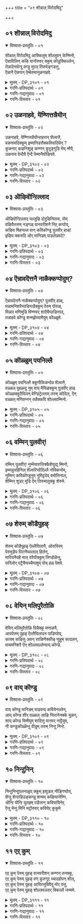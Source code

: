 +++
title = "०९ शॊन्नाल् विरोदमिदु"

+++


## ०१ शॊन्नाल् विरोदमिदु

<details open><summary>विश्वास-प्रस्तुतिः - ०१</summary>

शॊन्नाल् विरोदमिदु आक्किलुम् शॊल्लुवन् केण्मिनो,  
ऎन्नाविलिन् कऴि यानॊरुवर् क्कुम् कॊडुक्किल्लेन्,  
तॆन्नादॆनावॆन्ऱु वण्डु मुरल् तिरुवेङ्गडत्तु,   
ऎन्नानै ऎन्नप्पन् ऎम्बॆरुमानुळनाहवे.
</details>

<details><summary>मूलम् - DP_३१०१ - ०१</summary>

शॊन्नाल् विरोदमिदु आक्किलुम् शॊल्लुवन् केण्मिनो,  
ऎन्नाविलिन् कऴि यानॊरुवर् क्कुम् कॊडुक्किल्लेन्,  
तॆन्नादॆनावॆन्ऱु वण्डु मुरल् तिरुवेङ्गडत्तु,   
ऎन्नानै ऎन्नप्पन् ऎम्बॆरुमानुळनाहवे.
</details>

<details><summary>गरणि-प्रतिपदार्थः - ०१</summary>

शॊन्नाल् = हेळुवुदरिन्द, विरोदम् = \(निम्म\) मनस्सिगॆ इष्टविल्लद्दु, इदु = ई नन्न मातुगळु, आहिलुम् = आगुवुदादरू, शॊल्लुवन् = हेळुत्तेनॆ, केण्मिनो = केळिरो, ऎन् नाविल् = नन्न नालगॆयल्लि, इन् = इनिदाद, कवि= कवितॆयन्नु, यान् = नानु, ऒरुवर् क्कूम् = बेरॆयारिगू, कॊडुक्किल्लेन् = कॊडुवुदिल्ल, तॆन्ना तॆना = तॆन्ना, तॆना, ऎन्ऱु = ऎन्दु, वण्डु = दुम्बिगळु, मुरल् = झेङ्करिसुव, तिरुवेङ्गडत्तु = तिरुवॆङ्कटगिरियल्लि, ऎन् आनै \+ ऎम्बॆरुमान् = सर्वेश्वरनु, उळन् आहवे = इद्दानॆम्ब कारणदिन्दले. 
</details>

<details><summary>गरणि-गद्यानुवादः - ०१</summary>

हेळुवुदरिन्द ई नन्न मातुगळु निमगॆ इष्टविल्लद्दादरू हेळुत्तेनॆ केळिरि. नन्न नालगॆयिन्द इनिदाद कवितॆयन्नु नानु बेरॆ यारॊब्बरिगू रचिसुवुदिल्ल. तॆन्ना तॆना ऎन्दु झेङ्करिसुव दुम्बिगळिरुव तिरुवॆङ्कटगिरियल्लि नन्न पतिये आद, नन्न स्वामियाद, सर्वेश्वरनु इद्दानॆम्ब कारणदिन्द. 
</details>

<details><summary>गरणि-विस्तारः - ०१</summary>

इल्लि, आळ्वाररु हुट्टिदागिनिन्दलू नडॆसुत्ता बन्द तम्म जीवनद रीतियन्नू अदर ध्येयवन्नू यथावत्तागि ऎल्लरिगू हेळुत्तिद्दारॆ. हुट्टिदागिनिन्दलू प्रपञ्चवन्नु नोडदन्तॆ मुच्चिदकण्णु मुच्चिदहागॆये भगवन्नामस्मरणॆ, भजनॆ, कीर्तनॆगळल्ले कालकळॆयुत्ता बॆळॆयुत्ता बन्दवरु अवरु. तिरुक्कूरुहूरिन देवालयद बळिय हुणसेमरद पॊट्टरॆयल्लिद्दु बॆळॆदु बन्दवरु. ई हिन्नलॆ ई पाशुरदल्लि प्रतिबिम्बितवागुत्तदॆ ऎन्नबहुदु. 

“शॊन्नाल् विरोदम्” – बहुमन्दिगॆ कॆलवु किविमातुगळु हिडिसुवुदिल्ल. आ मातुगळे अवरिगॆ बेडद्दु. भगवद्विषयवन्नु कुरितु हेळुवुदू केळुवुदू अन्थ ऒन्दु विषय. प्रापञ्चिक विषयगळल्लि मुळुगितेलुववरिगॆ भगवद्विषय ऎन्दिगू अप्रियवाद विषयवे. 

“आहिलुम् शॊल्लुवन् केण्मिन्” – जनसामान्यरे, निमगॆ नानु हेळुव ई विषय अहितवादद्दे आदरू, निम्म मुन्दिन हितवन्नु योचिसुत्ता अदन्नु निमगॆ हेळिबिडुत्तेनॆ केळिरि. नानु हेळुवुदन्नु केळबेकॆन्दु मनस्सु माडि. नीवु ऒन्दु वेळॆ बेडबेडवॆन्दरू नानु बिडदॆ नन्न कर्तव्यवन्नु माडिये माडुत्तेनॆ. 

“ऎन्नाविलिन् कवियारॊरुवर् क्कुम् कॊडुहिल्लेन्” – कविगॆ विषय, वस्तु बेकु. यारन्नादरू, याव वस्तुवन्नादरू विषयवन्नागि माडिकॊण्डुअदन्नु \(अवरन्नु\) कुरितु अदक्कॆ तक्कन्तॆ रचिसि हेळुवुदु अवर कवितॆ. लोकवन्नु मॆच्चिसुवुदक्कॆयादरू अवरु तम्मकवितॆयन्नु मीसलु माडि आनन्दिसुत्तारॆ. आदरॆ, भगवन्तनन्नु हॊरतु बेरॆ यारन्ने आगलि, याव प्रापञ्चिक विषयवन्ने आगलि, कॆलवरु कवित्ववागि बरॆयुवुदिल्ल. अवरे भगवन्तन दृढभक्तरु. 

“तॆन्नादॆन्नावॆन्ऱु मुरल् तिरुवेङ्गडत्तु....................ऎम्बॆरुमानुळनाहवे” – आगले हेळिदन्तॆ आळ्वाररु एकॆ हेळिदरु ऎम्बुदक्कॆ ई मातुगळु समाधान हेळुत्तवॆ. तावु हेळुवुदु भगवन्तनन्नु कुरितु मात्रवे. अदु अनेकरिगॆ बेडद्दु. प्रकृति रम्यवाद तिरुवॆङ्कटगिरिय शिखरदमेलॆ दिव्यसुन्दरनाद सर्वेश्वरनु नॆलसिरुवुदरिन्द, अवनन्नु कण्डु नलियुव भाग्य तमगॆ उण्टागिरुवुदरिन्द, अवनन्ने तम्मकवितावस्तुवन्नागि माडिकॊण्डु, अदन्ने हाडि हेळुत्तेनॆ. निमगॆ अदु अहितवॆन्दरू चॆन्तॆयिल्ल केळिरि. 

आळ्वाररु हेळुत्तारॆ- नानु हेळुव ई मातुगळु निम्मल्लि अनेकरिगॆ अप्रियवॆनिसबहुदु. आदरू नन्न मनस्सिनल्लिरुवुदन्नु हेळिये हेळुत्तेनॆ केळिरि. सुन्दरवाद तिरुवॆङ्कटगिरिय शिखरदल्लि दिव्यसुन्दरनाद नन्न स्वामियु नॆलसिरुवुदरिन्द, अवनन्नु कुरितु मात्रवे नानु नन्न कवितॆयन्नु रचिसि हाडलु इच्छिसुवुदु. बेरॆ यावुदू नन्न कवितॆगॆ वस्तुवागि बेड.
</details>

## ०२ उळनाहवे, यॆण्णित्तन्नैयॊन्

<details open><summary>विश्वास-प्रस्तुतिः - ०२</summary>

उळनाहवे, यॆण्णित्तन्नैयॊन्ऱाहत्तन् शॆल्वत्तै,  
वळनामदिक्कूम् इम्मानिडत्तैक्कविपादियॆन् ?  
कुळनार् कऴनिशूऴ् कण्णन् कुऱुङ्गुडि मॆय् म्मैयै,  
उळनाय वॆन्दैयै ऎन्दै पॆम्मानैयॊऴियवे.
</details>

<details><summary>मूलम् - DP_३१०२ - ०२</summary>

उळनाहवे, यॆण्णित्तन्नैयॊन्ऱाहत्तन् शॆल्वत्तै,  
वळनामदिक्कूम् इम्मानिडत्तैक्कविपादियॆन् ?  
कुळनार् कऴनिशूऴ् कण्णन् कुऱुङ्गुडि मॆय् म्मैयै,  
उळनाय वॆन्दैयै ऎन्दै पॆम्मानैयॊऴियवे.
</details>

<details><summary>गरणि-प्रतिपदार्थः - ०२</summary>

उळन् आहवे = शाश्वतवागि \(स्थिरवागि\) इरुववनु ऎन्तले, ऎण्णि = भाविसि, तन्नै = तन्नन्नु, ऒन्ऱुआह = ऒन्दु वस्तुवागियू, तन् शॆल्वत्तै = तन्न रूप मुन्ताद ऎल्ला सम्पत्तन्नू, वळन् आ = समृद्धियागि, मदिक्कूम् = भाविसिरुव \(हर्षिसुव\), इमानिडत्तै= ई मानववर्गवन्नु, कविपादि ऎन् = कवितॆय मूलक हाडि एनु फल? कुळन् आर् = कॊळगळु तुम्बिरुव, कऴनि शूऴ् = गद्दॆगळिन्द सुत्तुवरिद, कण्णन् = आकर्षकवाद, कुऱुङ्गडि = तिरुक्कूरुङ्गुडियल्लि, मॆय् मॆय्ये= वास्तववागि शाश्वतवागि, उळन् आय = इरुववनाद, ऎन्दैयै = नन्न तन्दॆयन्नु, ऎन्दै पॆम्मानि = नन्न कुलदैववन्नु, ऒऴियवे = हॊरतागि. 
</details>

<details><summary>गरणि-गद्यानुवादः - ०२</summary>

कॊळगळु तुम्बिरुव, गद्दॆगळिन्द सुत्तुवरिदिरुव, आकर्षकवाद, तिरुक्कूरुङ्गुडियल्लि वास्तववागि मत्तु शाश्वतवागि इरुववनाद नन्नतन्दॆयन्नु, नन्न कुलदैववन्नु हॊरतागि, \(तानु\) स्थिरवागिरुववनु ऎन्दु भाविसि, तन्नन्नु ऒन्दु \(अमूल्य\) वस्तुववनागियू, तन्न रूप मुन्ताद ऎल्ला समृद्धियॆन्दु भाविसि हर्षिसुव ई मानववर्गवन्नु कवितॆय मूलक हॊगळि हाडि प्रयोजनवेनु? 
</details>

<details><summary>गरणि-विस्तारः - ०२</summary>

हिन्दिन पाशुरद विषयवन्ने इल्लियू मुन्दुवरिसलागुत्तदॆ. “नरस्तुति”यिन्द हितवे, ’परस्तुति’यिन्द हितवे? इदन्नु चॆन्नागि अरितुकॊण्डल्लदॆ, कवितॆयन्नु हाडि हॊगळुवुदरिन्द आ कविता शक्तिगॆ बरुव फलवादरू अल्पवे – ऎम्बुदु विषय. 

मानव क्षणिक, अशाश्वत. अवन जीवनवे अभद्र. अवन बाल्य, यौवनगळागलि, बल सौन्दर्यगळागि, नाना सम्पत्तुगळागलि, यावुदू स्थिरवागि निल्लतक्कवल्ल. जनन, मरण, मुप्पु, रोगगळिन्द अवनु तप्पुव हागॆये इल्ल. इन्थवनु तन्न बगॆगॆ तिळिदुकॊळ्ळुवुदादरूएनु? तानु सत्यवस्तु, शाश्वत, तन्न रूपादिसम्पत्तुगळॆल्लवन्नू तानु चिरकाल अनुभविसुत्तले इरबहुदु ऎन्दु. इदॆल्लवू भ्रान्ति. अवन अहङ्कार ममकारगळे इदक्कॆ कारण. 

भगवन्तनादरो अनादियागि, नित्यनू, शाश्वतनू, सत्यस्वरूपियू, आगिद्दानॆ. अवनु कारुण्यादि सकलसद्गुणसम्पूर्णनु. भूलोकवासिगळन्नु उद्धरिसुवुदक्कागिये अवनु भूलोकदल्लि नानापुण्यक्षेत्रगल्लि दिव्यसुन्दरनाद अर्चावतारियागि नॆलसिद्दानॆ. अवने नम्म तन्दॆ. अवने नम्म कुलदैव. 

दुरभिमानियाद अशाश्वतनाद मानवनन्नु स्तुतिसुवुदरिन्द बरुव फलवू अष्टे अल्ल, क्षणिक. अदक्कॆ बदलागि परम कारुणिकनाद सर्वेश्वरनन्नु सदा स्तुतिसुवुदरिन्द मनुष्यनु उज्जीवनगॊळ्ळुत्तानॆ. सद्भक्तनागुत्तानॆ. अमरनागुत्तानॆ. मत्तु, परमपदवासियागुत्तानॆ. 

आळ्वाररु हेळुत्तारॆ- सुन्दरवाद प्रकृतिय मडिलल्लि दिव्यसुन्दरनागि नॆलसि, शाश्वतवागि बॆळगुव सर्वेश्वरनन्नु हॊरतु, अनित्यनू, अहङ्कारियू, तन्नन्नु तानु शाश्वतनॆन्दु तप्पु तिळिदु नडॆयुव मानवनन्नु स्तुतिसुवुदरिन्द बरुव फलवेनु?
</details>

## ०३ ऒऴिवॊन्ऱिल्लाद

<details open><summary>विश्वास-प्रस्तुतिः - ०३</summary>

ऒऴिवॊन्ऱिल्लाद पल्लूऴि दोऱुऴिनिलाव, पोम्  
वऴियैत्तरुम् नङ्गळ् वानवरीशनै निऱ् कप्पोय्,  
कऴिय मिहनल्ल वान् कविकॊण्डु पुलवीर् हाळ्\!  
इऴिय क्करुदि ओर् मानिडम् पाडलॆन्नवदे?
</details>

<details><summary>मूलम् - DP_३१०३ - ०३</summary>

ऒऴिवॊन्ऱिल्लाद पल्लूऴि दोऱुऴिनिलाव, पोम्  
वऴियैत्तरुम् नङ्गळ् वानवरीशनै निऱ् कप्पोय्,  
कऴिय मिहनल्ल वान् कविकॊण्डु पुलवीर् हाळ्\!  
इऴिय क्करुदि ओर् मानिडम् पाडलॆन्नवदे?
</details>

<details><summary>गरणि-प्रतिपदार्थः - ०३</summary>

ऒऴिवु ऒन्ऱु इल्लाद = स्वल्पवू कॊरतॆ इल्लद \(परिपूर्णवागि नाशरहितवाद\), पल् ऊऴि दोऱु = अनेक युगगळ कालवू, उऴि = ऎडॆयिल्लदन्तॆ \(निलुकडॆ इल्लदन्तॆ\), निलाव = दृढवागि अनुभविसतक्क, पोम् = नडॆयुव, वऴियै = मार्गवन्नु, तरुम् = उण्टुमाडुव, नङ्गळ् वानवर् ईशनै = नम्म देवतॆगळ \(परमपदवासिगळ\) ईशनन्नु, निऱ् क = \(अलक्षिसि\) बिट्टु, पोय् = होगि, कऴिय = अनुभवपूर्णवाद,मिहनल्ल = बलु श्रेष्ठवाद, वान् कविकॊण्डु = दिव्यकवितॆयन्नु \(रचिसुव\) नडॆसुव, पुलवीर् हाळ् = पण्डितरे, इऴिय = अधोगतियन्नु, करुदि = चिन्तिसुत्ता, ओर् = यावनो ऒब्ब. मानिडम् = मनुष्यनन्नु कुरितु, पाडल् = हाडुवुदरिन्द, ऎन् आवदे = एनु फलवुण्टागुवुदु? 
</details>

<details><summary>गरणि-गद्यानुवादः - ०३</summary>

याव कॊरतॆयू इल्लद, परिपूर्णवागि नाशरहितवाद, अनेक युगगळ कालवू, निलुकडॆ इल्लदन्तॆ, दृढवागि अनुभविसतक्क नडॆयुव मार्गवन्नुण्टुमाडुव नम्म देवतॆगळ \(परमपदवासिगळ\) ईशनन्नु अलक्षिसि, अनुभवपूर्णवाद \(कळित\) बलुश्रेष्ठवाद दिव्यकवितॆयन्नु हाडुव \(रचिसुव\) पण्डितरे, अधोगतियन्नु चिन्तिसुत्ता यारो ऒब्ब मानवनन्नु कुरितु हाडुवुदरिन्द बरुव फलवेनु? 
</details>

<details><summary>गरणि-विस्तारः - ०३</summary>

भगवन्तनन्नल्लदॆ यःकश्चित् मानवनन्नु ऎन्दिगू स्तुतिसबारदु. अदरिन्द बरुवुदु अधोगति मात्रवे ऎन्दु सदुपदेशवन्नु माडलागुत्तिदॆ. 

“ऒऴिवॊन् ऴिल्लाद..................नङ्गळ् वानवरीशनैनिऱ् क” – 

नाशवे इल्लद, अनेक युगगळ काल, तडॆबडॆयिल्लदन्तॆ, नित्यानन्दवन्नु तरुव मार्गवॆन्दरॆ, परमपदवासिगळ ऒडॆयनाद सर्वेश्वरनन्नु मुक्तकण्ठदिन्द हॊगळि हाडुत्ता जीवनवन्नु सागिसुवुदे, इदन्नु ऎन्दिगू अलक्षिसबारदु. 

“कऴिय मिहनल्ल वान् कविकॊण्डु पुलवीर् हाळ्” – अत्यन्त हितवू, हदवू, मधुरवू, अनुभवपूर्णवू आगिरुव अत्युत्तम कवित्ववन्नु रचिसुव पाण्डित्यवन्नु हेगॆ नियोजिसबेकु? परिपूर्णनू, अनन्त कल्याणगुणस्वभावगळन्नुळ्ळवनू, परमपदवासिगळ ऒडॆयनू आद सर्वेश्वरनन्नु कुरितु हॊगळि हाडुवुदक्कागिये अल्लवे? इदरिन्द शाश्वतवाद परमपदवासवू भगवत्कैङ्कर्यवू लभिसुवुदु. पण्डितरागि माडबेकादद्दे इदु. 

“इऴियक्करुदि ओर् मानिडम् पाडलॆन्नावदे” – यारो ऒब्बनराधामन \(अवनु ऎष्टे दॊड्डनॆनॆसिकॊण्डिद्दरू सह\) कीर्तियन्नु हॊगळि हाडुवुदरिन्द बरुव फलवादरू एनु गॊत्ते? अदु पण्डितराद निम्मन्नु अधोगतिगॆ ऎळॆदॊय्युवुदे विना बेरेनू काणॆ. 

आळ्वाररु हेळुत्तारॆ- पण्डितरे, सर्वेश्वरनाद भगवन्तन गुणगानमाडुवुदु निम्म पाण्डित्यद परिपक्वतॆगॆ, अनुभवक्कॆतक्क, अत्युत्तम फलवन्नुण्टुमाडुवुदु. अदु परमपदवासवन्नु भगवन्तन नित्यकैङ्कर्यवन्नू उण्टुमाडुवुदु. भगवन्तन सेवॆयन्नु अलक्षिसि, निम्म पाण्डित्यवन्नु नरस्तुतिगागि बळसिदिरादरॆ निमगॆ बरुवुदु अधोगति मात्रवे.
</details>

## ०४ ऎन्नावदॆत्तनै नाळैक्कप्पोदुम्?

<details open><summary>विश्वास-प्रस्तुतिः - ०४</summary>

ऎन्नावदॆत्तनै नाळैक्कप्पोदुम्? पुलवीर् हाळ्,  
मन्नामनिशरैप्पाडिप्पडैक्कुम् पॆरुम् पॊरुळ्,  
मिन्नार मणिमुडि विण्णवर् शादैयैप्पाडिनाल्,   
तन्नाहवे कॊण्डु शन्मझॆय्यामैयुम् कॊळ्ळुमे.
</details>

<details><summary>मूलम् - DP_३१०४ - ०४</summary>

ऎन्नावदॆत्तनै नाळैक्कप्पोदुम्? पुलवीर् हाळ्,  
मन्नामनिशरैप्पाडिप्पडैक्कुम् पॆरुम् पॊरुळ्,  
मिन्नार मणिमुडि विण्णवर् शादैयैप्पाडिनाल्,   
तन्नाहवे कॊण्डु शन्मझॆय्यामैयुम् कॊळ्ळुमे.
</details>

<details><summary>गरणि-प्रतिपदार्थः - ०४</summary>

ऎन् आवदु = आगुवुदु एनु? ऎत्तनैवाळैक्कु = ऎष्टु दिनक्कॆ, पोदुम् = \(अदु\) साकागुवुदु? पुलवीर् हाळ् = पण्डितरे, मन्ना = अशाश्वतवाद \(अल्पायुषियाद\), मनिशरिअ = मनुष्यरन्नु, पाडि = \(हॊगळि\) हाडि, पडैक्कुम् = पडॆयतक्क, पॆरुम् पॊरुळ् = महदैश्वर्यवु, मिन् आर् = तेजःपूर्णवाद, मणिमुडि = रत्नकिरीटवन्नुळ्ळ, विण्णवर् तादैयै = परमपदवासिगळ तन्दॆ \(ऒडॆय\)यन्नु, कुरितु, पाडिनाल् = हाडुवुदरिन्द, तन् आहवे कॊण्डु = तनगागिये = शन्मम् = जन्मगळन्नु, शॆय्या मैयुम् = ऎत्तदन्तॆयू, कॊळ्ळुम् = वात्सल्यदिन्द स्वीकरिसुत्तानॆ. 
</details>

<details><summary>गरणि-गद्यानुवादः - ०४</summary>

पण्डितरे, अशाश्वतराद \(अल्पायुषिगळाद\) मनुष्यरन्नु हॊगळि हाडुवुदरिन्द पडॆयतक्क महदैश्वर्यवादरू यावुदु? अदु ऎष्टुकाल उळियुवुदु? तेजः पूर्णवाद रत्नकिरीटवन्नुवुळ्ळ परमपदवासिगळ तन्दॆयन्नु \(ऒडॆयनन्नु\) कुरितु हाडुवुदरिन्द, \(अवनु\) तनगागिये जन्मगळन्नॆत्तदन्तॆ वात्सल्यदिन्द स्वीकरिसुवनु. 
</details>

<details><summary>गरणि-विस्तारः - ०४</summary>

“तन्नाहवेकॊण्डु, शन्मम् शॆय्यामैयुम् कॊळ्ळुमे” – भगवन्तनु तन्न भक्तनल्लि परमवात्सल्यगॊण्डु, परमऔदार्यदिन्द, तन्न कैङ्कर्य माडलॆन्दे अवनन्नु तन्न बळिगॆ कर्सिकॊळ्ळुत्तानॆ. हागॆ माडुवुदरिन्द अवनिगॆ पुनर्जन्मविल्लदन्तॆ माडुत्तानॆ. ऎन्दरॆ, अवनिगॆ अमरत्ववू परमपदवासवू लभिसुवुदु. 

आळ्वाररु हेळुत्तारॆ- पण्डितरे, निम्म पाण्डित्यवन्नु व्यर्थगॊळिसबारदु. मनुष्यनु अशास्वत, अल्पायुषि, चिरञ्जीवियल्ल. अवनु बदुकिरुवष्टु अल्पकालदल्लिअवनु साधिसिकॊळ्ळबेकादद्दु तानु चिरकालवू शाश्वतानन्दवन्नु अनुभविसुवुदन्नु, निम्मन्तॆये अशाश्वतराद, साविगॆ ईडागुवन्थ मनुष्यरन्नु हॊगळि हाडुवुदरिन्द बरुव लाभवेनु? महदैश्वर्यवे? अदॆष्टुकाल अदु निमगॆ उपयोगवागुवुदु? निम्म हुट्टु-सावुगळन्नू, कर्मबन्धनवन्नू अदु कडिदुहाकबल्लदे? इदन्नु चॆन्नाघि अर्थमाडिकॊण्डु, निमगॆ बेकाद शाश्वत सुखानन्दगळिगू, भगवन्तन नित्यकैङ्कर्यक्कू नीवु भगवन्तनन्नु मात्रवे कीर्तिसि, अवनन्नु ऒलिसिकॊळ्लबेकु, तिळियिरि.
</details>

## ०५ कॊळ्ळुम् पयनिल्लै

<details open><summary>विश्वास-प्रस्तुतिः - ०५</summary>

कॊळ्ळुम् पयनिल्लै क्कूप्पैकिळर्न्दन्न शॆल्वत्तै,  
वळ्ळल् पुहऴ्न्दु नुम् वाय् मैयिऴक्कुम् पुलवीर् हाळ्  
कॊळ्ळक्कुऱैविलन् वेण्डिट्रॆल्लाम् तरुम् कोदिल्, ऎन्  
वळ्ळल् मणिवण्नन् तन्नैक्कवि शॊल्लवम्मिनो.
</details>

<details><summary>मूलम् - DP_३१०५ - ०५</summary>

कॊळ्ळुम् पयनिल्लै क्कूप्पैकिळर्न्दन्न शॆल्वत्तै,  
वळ्ळल् पुहऴ्न्दु नुम् वाय् मैयिऴक्कुम् पुलवीर् हाळ्  
कॊळ्ळक्कुऱैविलन् वेण्डिट्रॆल्लाम् तरुम् कोदिल्, ऎन्  
वळ्ळल् मणिवण्नन् तन्नैक्कवि शॊल्लवम्मिनो.
</details>

<details><summary>गरणि-प्रतिपदार्थः - ०५</summary>

कॊळ्ळुम् = पडॆयुवन्थ, पयन् = फलवॆम्बुदे, इल्लै = इल्ल, कुप्पै = कसवन्नु, किळर्न्दु = कॆदकिद, अन्न = हागॆ, शॆल्वत्तै = सम्पत्तन्नु, वळ्ळल् = औदार्यवन्नु, पुहऴ्न्दु = हॊगळि,नुम् =निम्म, वाय् मै= सत्यवन्नु, इविक्कुम् = कुण्ठितगॊळिसुवुदु, पुलवीर् हाळ् = पण्डितरे, कॊळ्ळ = पडॆदुकॊळ्ललु, कुऱैवु = कॊरतॆयो, इलन् = इल्लदवनू, वेण्डिट्रु ल्लाम् = बेडिद्दॆल्लवन्नू, तरुम् = कॊडुववनू, कोदु इल् = याव कॊरतॆयू इल्लदवनू, ऎन्मळ्ळल् = नन्न परम उदारियू, मणिवण्ण तन्नै = मणिवण्ननू आदवनन्नु, कविशॊल्ल = कवितॆयन्नु \(रचिसि\) हाडलु वम्मनॊ = बन्निरि. 
</details>

<details><summary>गरणि-गद्यानुवादः - ०५</summary>

पडॆयुवन्थ फलवॆम्बुदे इल्ल. कसवन्नु कॆदकिद हागॆ सम्पत्तन्नु औदार्यवन्नू हॊगळि निम्म सत्यतॆयन्नु कुण्ठितगॊळिसुवुदु. पण्डितरे, पडॆदुकॊळ्ललु कॊरतॆये इल्लदवनू, बेडिद्दॆल्लवन्नू कॊडतक्कवनू, याव कॊरतॆयू इल्लावनू \(परिशुद्धनू\), नन्नपरमौदारियू, मणिवण्णनन्नु कुरितु कवितॆयन्नु हाडलु बन्निरि. 
</details>

<details><summary>गरणि-विस्तारः - ०५</summary>

“कुप्पै किळर्न्दन्न शॆल्वत्तै” – इदु सुन्दरवाद उपमान. हेळबेकाद विषय अङ्गैकन्नडियन्तॆ स्पष्टपडिसतक्कद्दु. ’नर’निगू ’पर’निगू औदार्यदल्लिरुव व्यत्यासवेनु? कसद राशिगॆ सरिसमान नरन औदार्य. अवनन्नु कुरितु हॊगळुवुदॆल्लवू कसदन्तॆ असत्यद कन्तॆये. एतक्कागि नम्म सत्यतॆयन्नु कळॆदुकॊळ्ळबेकु? अदरिन्द बरुव फलवेनु? अत्यल्पवे अदु सिक्किदरॆ, इल्लवादरॆ अदू इल्ल. इदु उपमानद ऒन्दु भाग. इन्नॊन्दु भाग भगवन्तन औदार्यद विषय. भगवन्तनु परम उदारि. अवनकॊडुगैगॆ सरिसाटिये इल्ल. अवनल्लि बेडिद्दु सिक्कुत्तदॆ. अवनन्नु याव मातिनिन्द हॊगळि हाडिदरू, अदॆल्लवू सत्यवे. 

आळ्वाररु हेळुत्तारॆ- पण्डितरे, कसद राशियल्लि रत्नवन्नु हुडुकिकॊण्डु होदरॆ, अदु फलिसुवुदे? मनुष्यनन्नु उदारिये, कुबेरने’ ऎन्दु मुन्तागि हॊगळुवुदरिन्द नीवु हेळुवुदॆल्लवू सत्यक्कॆ दूरवादद्दे अल्लवे? निमगॆ सुळ्ळु हेळिद दोषवुण्टागुवुदे निमगॆ दॊरॆयुवुदु अष्टॆ. आदरॆ, भगवन्तनु परम उदारि. अवन कॊडुगैगॆ सरिसाटिये इल्ल. अवनल्लि बेडिद्दु सिक्कुत्तदॆ. अवनन्नु याव मातिनिन्द हॊगळि हाडिदरू, अदॆल्लवू सत्यवे. 

आळ्वाररु हेळुत्तारॆ- पण्डितरे, कसद राशियल्लि रत्नवन्नु हुडुकिकॊण्डु होदरॆ, अदु फलिसुवुदे? मनुष्यनन्नु “उदारिये, कुबेरने” ऎन्दु मुन्तागि हॊगळुवुदरिन्द नीवु हेळुवुदॆल्लवू सत्यक्कॆ दूरवादद्दे अल्लवे? निमगॆ सुळ्ळु हेळि दोषवुण्टागुवुदे निमगॆ दॊरॆयुवुदु अष्टॆ. आदरॆ, भगवन्तनु परमउदारि, परिशुद्धनु. बेडिद्दन्नॆल्ल कॊडलु समर्थनु. एनन्नु बेकादरू अवनल्लि बेडि, पडॆदुकॊळ्ळबहुदु. अवनन्नु कुरितु हॊगळि हेळुवुदॆल्लवू सत्यवे. आद्दरिन्द, नरस्तुतिगागि निम्म पाण्डित्यवन्नु व्यर्थगॊळिसदन्तॆ, परमउदारियाद भगवन्तनन्ने मुक्तकण्ठदिन्द हॊगळिहाडिरि. मत्तु उत्तमवाद फलवन्नु पडॆदुकॊळ्ळिरि.
</details>

## ०६ वम्मिन् पुलवीर्\!

<details open><summary>विश्वास-प्रस्तुतिः - ०६</summary>

वम्मिन् पुलवीर्\! नुम्मॆय्वरुत्तिक्कैशॆयुद्य् म्मिनो,  
इम्मन्नुलहिनिल् शॆल्वरिप्पोदिल्लै नोक्किनोम्,  
नुम्मिन् कविकॊण्डुनुम् नुमिट्टदॆय् वमोत्तिनाल्,  
शॆम्मिन् शुडर् मुडि ऎन् तिरुमालुक्कू शेरुमे.
</details>

<details><summary>मूलम् - DP_३१०६ - ०६</summary>

वम्मिन् पुलवीर्\! नुम्मॆय्वरुत्तिक्कैशॆयुद्य् म्मिनो,  
इम्मन्नुलहिनिल् शॆल्वरिप्पोदिल्लै नोक्किनोम्,  
नुम्मिन् कविकॊण्डुनुम् नुमिट्टदॆय् वमोत्तिनाल्,  
शॆम्मिन् शुडर् मुडि ऎन् तिरुमालुक्कू शेरुमे.
</details>

<details><summary>गरणि-प्रतिपदार्थः - ०६</summary>

वम्मिन् = बन्नि, पुलवीर् = पण्डितरे, नुम् = निम्म, मॆय् = देहवन्नु, वरुत्ति = दण्डिसि, कैशॆय्दु = कर्ममाडि, उय् म्मिनो = उज्जीवनगॊळ्ळिरि, इ = ई, मन् = हिरिमॆयुळ्ळ \(नित्यवाद\), उलहिनिल् = लोकदल्लि, शॆल्पर् = श्रीमन्तरु, इप्पोदु = ईग, इल्लै = इल्ल, नोक्किनोम् = परिशीलिसिद्देवॆ. नुम् = निम्म, इन् = इनिदाद, कविकॊण्डु = कवित्वद मूलक, नुम् = निम्म, इट्टादॆय् वम् = इष्टदैववन्नु, एत्तिनाल् = स्तुतिसिदरॆ, शॆम् = सौन्दर्यवे, मिन् = हॊळॆयुत्तिरुव, शुडर् मुडि = प्रभापूर्णवाद किरीटद, ऎन् तिरुमालुक्कु = नन्न सर्वेश्वरनिगॆ \(नन्न लक्ष्मीपतिगॆ\), शेरुमे = सेरुत्तदॆयल्ल\! 
</details>

<details><summary>गरणि-गद्यानुवादः - ०६</summary>

पण्डितरे बन्नि. निम्म देहवन्नु दण्डिसि उज्जीवनगॊळ्ळिरि. हिरिमॆयुळ्ळ ई लोकदल्लि श्रीमन्तरॆम्बवरु ईग इल्लवॆम्बुदन्नु नावु परिशीलिसिद्देवॆ. निम्म इनिदाद कवित्वद मूलक निम्म इष्टदैववन्नु भजिसिदरॆ, सौन्दर्यवे मूर्तिवत्तागि बॆळगुत्तिरुव प्रभापूर्णवाद किरीटद नन्न लक्ष्मीपतिगे सेरुत्तदॆयल्ल\! 
</details>

<details><summary>गरणि-विस्तारः - ०६</summary>

“नुम् मैवरुत्ति कैशॆय्दु उय् म्मिनो” – पण्डितरिगॆ इदु आळ्वारर हितवचन. भूलोकदल्लि वासिसुव श्रीमन्तरन्नु आश्रयिसि, तम्म पाण्डित्यवन्नु बळसिकॊण्डु अवरन्नुसुळ्ळुसुळ्ळागि हॊगळि, अवरु हॊट्टॆ हॊरॆयुवुदन्नु बिडबेकु. हीगॆ अवरु माडुवुदादरू एकॆ? देवरु शक्तियन्नू बुद्धियन्नू अङ्गाङ्गगळन्नू कॊट्टिल्लवे? अवुगळन्नु बळसि, स्वतः दुडिदु तम्म जीवनवन्नु सागिसबहुदल्ल. 

“इ मन् उलहिनिल् शॆल्वर् इप्पोदु इल्लै, नोक्किनोम्” – ई जगत्तु ऒन्दु विधदल्लि नित्यवादद्दे. सृष्टिलयगळ प्रवाहदल्लि सिक्किबिद्दिद्दरू सह, अदु सुळ्ळल्ल भ्रान्तियल्ल. ई जगत्तिनल्लि सकलसद्गुणसम्पन्नराद महनीयरु अति विरळ. ऎष्टु बगॆयल्लि परिशीलिसिदरू सह ई सत्यांशवन्नु अल्लगळॆयलु साध्यविल्ल. कॆलवरु अल्पमात्र श्रीमन्तरु. अवरन्नु बायितुम्ब हॊगळुवुदरिन्द लभिसुवुदादरू एनु? यारिन्द नमगॆ निजवागि उज्जीवन दॊरॆयुवुदो, यारु नम्मन्नु निजवागियू उज्जीवनगॊळिसबल्लनो, आ सर्वेश्वरनन्ने सदा हॊगळि हाडुत्तिरबेकु. 

“मम्मिन् कविकॊण्डु नुम्मिट्टादॆय् वमेत्तिनाल्....................शेरुमे” – आळ्वारर मत्तॊन्दु हितवचन इदु. ऒब्बॊब्बनिगू तन्न मनस्सिगॆ हितवाद दैववन्नु आरिसिकॊण्डु, भक्ति माडतक्क स्वातन्त्र्यविदॆ. अदक्कॆ अनुगुणवागि ऒब्बॊब्बनू तन्न इष्टदैववन्नु ऒम्मनदिन्द आराधिसि ऒलिसिकॊळ्ळलु यत्निसबेकु. इदु कर्तव्य. तन्न इष्टदैववन्नु ऎडॆबिडदन्तॆ भजिसि पूजिसुवुदरिन्दले, सर्वेश्वरनाद भगवन्तनन्नु आ मूलक ऒलिसिकॊळ्ळबहुदु. याव देवर हॆसरिनल्लि पूजॆ सल्लिसिदरू अदु ऒब्बने आद सर्वेश्वरनिगॆ सेरुत्तदॆ.

आळ्वाररु हेळुत्तारॆ- पण्डितरे, नीवु निम्म कविता सामर्थ्यवन्नु भूलोकदल्लि बाळुव अल्पमात्र श्रीमन्तरन्नु हॊगळलु व्यर्थवागिसबेडिरि. निम्म हॊगळिकॆगॆ तक्कवरु यारादरू अन्थवरु इद्दारॆये नीवे परिशीलिसि नोडि. अन्थ अल्परन्नु हॊगळि हॊट्टॆ हॊरॆयुवुदर बदलागि नीवु निम्म इष्टदैववन्नु मनसार हॊगळि – बिडदॆ भजिसिरि. निम्म ई हॊगळिकॆयॆल्लवू सकलसम्पत्प्रदनाद सर्वेश्वरनिगे तप्पदॆ सेरुत्तदॆ.
</details>

## ०७ शेरुम् कॊडैपुहऴ्

<details open><summary>विश्वास-प्रस्तुतिः - ०७</summary>

शेरुम् कॊडैपुहऴ् ऎल्लैयिलानै, ओरायिरम्  
पेरुमुडैय पिरानैयल्लाल् हिलेन्,   
मारियनैयहै माल् वरैयॊक्कुम् तिण्डोळॆन्ऱु,  
पारिलोर् पट्रैयैप्पच्चैप्पशुम् पॊय् हळ् पेशवे.
</details>

<details><summary>मूलम् - DP_३१०७ - ०७</summary>

शेरुम् कॊडैपुहऴ् ऎल्लैयिलानै, ओरायिरम्  
पेरुमुडैय पिरानैयल्लाल् हिलेन्,   
मारियनैयहै माल् वरैयॊक्कुम् तिण्डोळॆन्ऱु,  
पारिलोर् पट्रैयैप्पच्चैप्पशुम् पॊय् हळ् पेशवे.
</details>

<details><summary>गरणि-प्रतिपदार्थः - ०७</summary>

शेरुम् = तनगॆ सेरिरतक्क, कॊडै पुहऴ् = औदार्यदिन्द बन्द कीर्तिय, ऎल्लैइलानै = ऎल्लॆ इल्लदवनन्नु, ओर् आयिरम् = ऒन्दु साविर, पेरुम् = हॆसरुगळन्नू, उडैय = उळ्ळ, पिरानै अल्लाल् = स्वामियन्नु हॊरतागि, मट्रु = बेरॆ, यान् = नानु, किल्लेन् = शक्तनागिल्ल, मारि अनैयकै = कार्मुगिल हागॆऔदार्यद कै, माल् वरै ऒक्कुम् = बलुदॊड्ड पर्वतदन्थ, तिण् तोळ् ऎन्ऱु = बलवाद तोळु ऎन्दु, पारिल् = भूमण्डलदल्लि, ओर् पट्रैयै = बेरॊन्दु आश्रयवन्नु, पच्चै पशुम् पॊय् हळ् पेशवे = अच्चसुळ्ळिन कन्तॆयन्नु हेळुवुदक्कागि. 
</details>

<details><summary>गरणि-गद्यानुवादः - ०७</summary>

तनगॆ सेरिरतक्क औदार्यदिन्द बन्द कीर्तिगॆ ऎल्लॆ इल्लदवनन्नु, ऒन्दु साविर नामगळन्नुळ्ळ स्वामियन्नु हॊरतागि, “कार्मुगिल हागॆ औदार्यद कै’ ’बलु दॊड्ड पर्वतदन्थ बलवाद तोळु’ ऎन्दु भूमण्डलदल्लि अच्चसुळ्ळिन कन्तॆयन्नु हेळुवुदक्कागि बेरॆ यावॊन्दु आश्रयवन्नू पडॆदिल्ल. 
</details>

<details><summary>गरणि-विस्तारः - ०७</summary>

इदुवरॆगॆ आळ्वाररु तम्म जॊतॆयल्लि बाळुव पण्डितरल्लि मरुक तोरिसुत्ता, अवरिगॆ हितवन्नु बोधिसिदरष्टॆ. ईग, तावे ई विषयदल्लि हेगॆ नडॆदुकॊळ्ळुत्तिद्दारॆम्बुदन्नू, तम्म पाण्डित्यवन्नु परोपदेशक्कागि मात्रवे उपयोगिसुत्तिल्लवॆन्दू हेळिकॊळ्ळुत्तिद्दारॆ. 

“शेरुम् कॊडैपुहऴ् ऎल्लै इलानै” – ’उदारि’ ऎम्ब मातु\(गुण\) भगवन्तनॊब्बनिगॆ मात्रवे सेरिद्दु. अवन औदार्यक्कॆ मितिये इल्ल. 

“ओरायिरम् पेरुम् उडैय पिरान्” – भगवन्तनिगॆ हॆसरु ऒन्दे, ऎरडे\! अवन अनन्तगुणगळिगॆ तक्क हागॆ अनन्तनामगळिवॆ. ’ऒन्दु साविर’ हॆसरुगळु ऎम्बुदु औपचारिकवादद्दु मात्रवे. 

“मारियनैयकै”, “माल् वरैयॊक्कुम् तिण्डोळ्” – भूलोकदल्लि बाळुव श्रीमन्तरन्नु कुरितु ’निन्न कैगळु कार्मुगिलन्तॆ औदार्यगॊण्डवु”, “निन्न तोळुगळु बलुदॊड्ड बॆट्टद हागॆ समर्थवादवु” – ऎन्दु मुन्तागि इल्लद्दु सल्लद्दन्नॆल्ला कूडिसि हॊगळुव रीति ऎम्बुदक्कॆ इवु ऎरडु निदर्शनगळु. 

आळ्वाररु हेळुत्तारॆ- ’औदार्य’ ऎम्ब गुण भगवन्तनॊब्बनिगॆ मात्रवे सेरिद्दु. अवन औदार्यक्कॆ मितिये इल्ल. अवन अनन्त कल्याणगुणगळिगॆ तक्कन्तॆ अवनिगॆ अनन्तनामगळु. इन्थ सर्वेश्वरनन्नु उळिदु नानु भूलोकद बेरॆ यारन्नू आश्रयिसुवुदिल्ल. सुळ्ळिन सुरिमळॆयन्नु कूडिसिअवनन्नु हॊगळुवुदू इल्ल. 

यावुदन्नु तावु इतररिगॆ बोधिसबयसुत्तारो, अदन्नु तावे नडॆसि, इतररिगॆ मेल्पङ्कित्यागुवुदु महनीयर स्वभाव. आळ्वाररु इदन्ने इल्लि तोरिसिरुवुदु.
</details>

## ०८ वेयिन् मलिपुरैतोळि

<details open><summary>विश्वास-प्रस्तुतिः - ०८</summary>

वेयिन् मलिपुरैतोळि पिन्नैक्कू मणाळनै,  
आयपॆरुम् पुहऴ् ऎल्लैयिलादन पाडिप्पोय्,  
कायम् कऴित्तु अवन् त्ताळिणैक्कीऴ् प्पुहुम् कादलन्,  
मायमनिशरै ऎन् शॊल्लवल्लेन्वाय् कॊण्डे.
</details>

<details><summary>मूलम् - DP_३१०८ - ०८</summary>

वेयिन् मलिपुरैतोळि पिन्नैक्कू मणाळनै,  
आयपॆरुम् पुहऴ् ऎल्लैयिलादन पाडिप्पोय्,  
कायम् कऴित्तु अवन् त्ताळिणैक्कीऴ् प्पुहुम् कादलन्,  
मायमनिशरै ऎन् शॊल्लवल्लेन्वाय् कॊण्डे.
</details>

<details><summary>गरणि-प्रतिपदार्थः - ०८</summary>

वेयिन् मलिपुरै तोळि = बिदिरिगिन्तलू सुन्दरवू दीर्घवू आगिरुव तोळुगळुळ्ळवळाद, नप्पिन्नैक्कू = नप्पिन्नैदेविगॆ, मणाळनै = गण्डनन्नु, आय = परिशीलिसि आरिसि, कण्डुकॊळ्ळतक्क, पॆरुम् पुहऴ् = विशेषवाद कीर्तिगॆ, ऎल्लै इलादन = ऎल्लॆये इल्लदवनन्नु पाडि = कीर्तिसुत्ता, पोय् = कालयापनॆ माडि, कायम् = देहवन्नु, कऴित्तु = कळॆदु, अवन् = अवन, ताळ् इणैक्कीऴ् = तिरुवडिगळ बळियल्लि, पुहुम् = सॆरबेकॆम्ब, कादलन् = आशॆयुळ्ळवनाद नानु, मायमनिशरै = अनित्यवाद मनुष्यरन्नु कुरितु, ऎन् शॊल्लवल्लेन् = एनन्नु हेळबल्लॆनु, वाय् कॊण्डॆ = नन्न मातन्नु बळसिकॊण्डु. 
</details>

<details><summary>गरणि-गद्यानुवादः - ०८</summary>

बिदिरिगिन्तलू सुन्दरवू दीर्घवू आगिरुव तोळुगळ नप्पिन्नै देविय गण्डनन्नु, आरिसिकण्डुकॊळ्ळतक्क असदृशवाद कीर्तिगॆ ऎल्लॆये इल्लदवनन्नु कीर्तिसुत्ता, कालवन्नु \(आयुस्सन्नु\) कळॆदु, देहवन्नुळिदु, अवन तिरुवडिगळ बळियल्लि सेरबेकॆम्ब आशॆयुळ्ळवनाद नानु नन्न मातन्नु बळसिकॊण्डु अनित्यराद मनुष्यरन्नु कुरितु एनु हेळबल्लॆ? 
</details>

<details><summary>गरणि-विस्तारः - ०८</summary>

“नप्पिन्नै मणाळन्” – भगवन्तन श्रीकृष्णावतारदल्लि नडॆसिद साहसवाद कॊब्बिसि बॆळॆसिद्द एळु गूळिगळन्नू ऒब्बने ऎदुरिसि, अवुगळन्नु पळगिसि कट्टिहाकि, नप्पिन्नैदेवियन्नु मदुवॆयादद्दु. 

आळ्वाररु हेळुत्तारॆ- कोमलॆयू सुन्दरियू आद नप्पिन्नैदेविय पतियन्नु, साटियिल्लद अनन्तगुण स्वभावगळुळ्ळवनन्नु ऎडॆबिडदन्तॆ हॊगळि हाडुत्ता नन्न जीवनवन्नु सागिसुत्तेनॆ. कडॆगॆ ई देहवन्नु तॊरॆदु आ स्वामिय तिरुवडिगळ बळियल्लिरबेकॆम्ब आशॆयन्नु हॊत्तिद्देनॆ. आद्दरिन्द, नश्वरवाद मानवरन्नु कुरितु नानेकॆ व्यर्थवागि हॊगळलि?
</details>

## ०९ वाय् कॊण्डु

<details open><summary>विश्वास-प्रस्तुतिः - ०९</summary>

वाय् कॊण्डु मानिडम् पाडवन्द कवियेनल्लेन्,  
आय् कॊण्ड शीर् वळ्ळल् आऴि प्पिरानॆनक्के युळन्,  
शाय् कॊन्ड विम्मैयुम् शादित्तु वानवर् नाट्टैयुम्,  
नी कण्डुकॊळ्ळॆन्ऱु वीडुम् तरुम् निन्ऱु निन्ऱे.
</details>

<details><summary>मूलम् - DP_३१०९ - ०९</summary>

वाय् कॊण्डु मानिडम् पाडवन्द कवियेनल्लेन्,  
आय् कॊण्ड शीर् वळ्ळल् आऴि प्पिरानॆनक्के युळन्,  
शाय् कॊन्ड विम्मैयुम् शादित्तु वानवर् नाट्टैयुम्,  
नी कण्डुकॊळ्ळॆन्ऱु वीडुम् तरुम् निन्ऱु निन्ऱे.
</details>

<details><summary>गरणि-प्रतिपदार्थः - ०९</summary>

वाय् कॊण्डु = मातिन मूलक, मानिडम् = मनुष्यरन्नु, पाड = स्तुतिमाडलु, वन्द = ई लोकदल्लि हुट्टिद, कवियेन् = कवियादवनु, अल्लेन् = \(नानु\) अल्ल, आय् = वेद वेदाङ्गगळल्लि आय्दु विमर्शिसलाद, शीर् = सद्गुणसम्पत्तू, वळ्ळल् = औदार्यवू, उळ्ळ, आऴि पिरान् = चक्रायुधद स्वामियु, ऎनक्के उळन् = नन्न भागक्के \(ननगागिये\) इद्दानॆ, शाय् कॊण्ड = सुन्दरवाद, इम्मैयुम् = इहलोकद अनुभववन्नू, शादित्तु = साधिसिकॊण्डु, वानवर् नाट्टैयुम् = नित्यसूरिगळ राज्यवन्नू \(परमपदानुभववन्नू\) नीकण्डुकेळ् ऎन्ऱु = नीनु अनुभविसि आनन्दिसु ऎन्दु, वीडुम् = बिडुगडॆयन्नू \(मोक्षसुखवन्नू\), तरुम् = ऒदगिसुत्तारॆ, निन्ऱुनिन्ऱे = इल्लि वासिसुत्तिरुवागले. 
</details>

<details><summary>गरणि-गद्यानुवादः - ०९</summary>

मातिन मूलक मनुष्यरन्नु स्तुतिसुवुदक्कागि हुट्टि बन्द कवि नानल्ल. वेदवेदाङ्गगळल्लि आय्दु विमर्शिसलाद सद्गुणसम्पत्तन्नू, औदार्यवन्नू उळ्ळ चक्रायुधधारियाद स्वामि ननगागिये इद्दानॆ. सुन्दरवाद इहलोकद अनुभववन्नू, साधिसिकॊण्डु नित्यसूरिगळ राज्यवाद परमपदानुभववन्नू नीनु कण्डुको ऎन्दु, इल्लि वासिसुत्तिरुवागले मोक्षसुखवन्नू ननगॆ ऒदगिसुत्तानॆ. 
</details>

<details><summary>गरणि-विस्तारः - ०९</summary>

“आय् कॊण्ड शीर् वळ्ळल् आऴिप्पिरान् ऎनक्के उळन्” – चक्रायुधधारियाद नन्न स्वामियु ननगागिये इहलोकदल्लि सुन्दरवाद क्षेत्रगळल्लि, सकलसद्गुणपूर्णनागि, औदार्यद गणियागि नॆलसिद्दानॆ. अवनु ननगॆ ऒदगिसिरुव वाक् सामर्थ्यवन्नु हुलुमानवरन्नु हॊगळि हाडुवुदक्कल्ल, अपारवाद सद्गुणसम्पत्तन्नू, मितियिल्लद औदार्यवन्नू उळ्ळ आ स्वामिय गुणगानमाडि नलियलॆन्दे ननगॆ वाक् सामर्थ्यवन्नु कॊट्टिद्दानॆ. 

“शाय् कॊण्ड विम्मैयुम् शादित्तु वानवर् नाट्टैयुम् नी कण्डुको...........” – सुन्दरवाद इहजीवनवन्नु अनुभविसुवुदु ऎन्दरॆ सांसारिक चक्रदल्लि बिद्दु तॊळलुवुदल्ल. नम्मन्नु आ बन्धनदिन्द बिडुगडॆ माडुवुदक्कागिये भगवन्तनु अपार सद्गुणगळ गणियागि, इहलोकदल्लि नानासुन्दर क्षेत्रगळल्लि अर्चावतारियागि नॆलसिद्दानॆ. नमगॆ कॊट्टिरुव वाक् सामर्थ्यवन्नुबळसिकॊण्डु, भगवन्तनन्नु कण्डु गुणगान माडुत्ता, बिडुगडॆय मार्गवन्नू आ मूलकवे साधिसिकॊळ्ळुवुदक्कागिये. 

आळ्वाररु हेळुत्तारॆ- भगवन्तनु ननगॆ इहलोकदल्लि जन्मवित्तद्दू, मातिन सामर्थ्यवन्नु कॊट्टद्दू ऒन्दु घनवाद उद्देशदिन्दले. अवुगळन्नु बळसिकॊण्डु क्षुद्रमानवरन्नु गुणगान माडुवुदक्कल्ल, इहलोकदल्लि कण्डुबरुव प्रकृतिरम्यवाद अनेक पवित्रस्थळगळिवॆ. अल्लि भगवन्तनु अर्चावतारियागि नॆलसिद्दानॆ. अल्लिगॆ होगि, स्वामियन्नु सन्दर्शिसि, अवन दिव्यकल्याणगुणगळन्नु बायितुम्ब हॊगळि आनन्दिसबेकॆम्बुदक्कागिये. इल्लि नानु बदुकिरुवागले, ऎडॆबिडदॆ भगवन्नाम स्मरणॆमाडुत्ता, अवन गुणगान माडुत्ता, इहानुभाववन्नु पडॆदुकॊळ्ळुवुदक्कू, नानु गतिसिद बळिक परमपदवन्नु पडॆदुकॊळ्ळुवुदक्कू, मॊक्ष साम्राज्यवन्नु साधिसिकॊण्डु आनन्दिसुवुदक्कू ननगॆ वाक् सामर्थ्यवन्नु ननगॆ भगवन्तनु दयॆ नीडिद्दानॆ.
</details>

## १० निन्ऱुनिन्

<details open><summary>विश्वास-प्रस्तुतिः - १०</summary>

निन्ऱुनिन्ऱुपलनाळुय् क्कूम् इव्वुडल् नीङ्गिप्पोय्,  
शॆन्ऱु शॆन्ऱाहिउङ्कण्डु शन्मम् कऴिप्पानॆण्णि,  
ऒन्ऱि यॊन्ऱि युलहम् पडैत्तान् कवियायिनेऱ्  
ऎन्ऱु मॆन्ऱु मिनि मट्रॊरुवर् कवियेऱ् कुकुमे
</details>

<details><summary>मूलम् - DP_३११० - १०</summary>

निन्ऱुनिन्ऱुपलनाळुय् क्कूम् इव्वुडल् नीङ्गिप्पोय्,  
शॆन्ऱु शॆन्ऱाहिउङ्कण्डु शन्मम् कऴिप्पानॆण्णि,  
ऒन्ऱि यॊन्ऱि युलहम् पडैत्तान् कवियायिनेऱ्  
ऎन्ऱु मॆन्ऱु मिनि मट्रॊरुवर् कवियेऱ् कुकुमे
</details>

<details><summary>गरणि-प्रतिपदार्थः - १०</summary>

निन्ऱु निन्ऱु = हीगॆये इरुत्ता, पलनाळ् = अनेक काल, उय् क्कुम् = जीविसुव, इवुडल् = ई देहवन्नु, नीङ्गि पोय् = बिट्टु \(नीगि\) होगि, शॆन्ऱु शॆन्ऱु आहिलुम् = हलवारु जन्मगळन्नु आदरू, कण्डु = अनुभविसि, शन्मम् कऴिप्पान् = जन्मगळन्नु कळॆयुवुदागि, ऎण्णि = भाविसि, ऒन्ऱि ऒन्ऱि = मत्तॆ मत्तॆ \(भगवन्तनल्लि मनस्सन्नु कूडिसलु\), उलहम् पडैत्तान् = लोकगळन्नु सृष्टिसिदवन, कवियायिनेऱ् कु = कवियाद ननगॆ, ऎन्ऱुम् ऎन्ऱुम् = ऎन्दॆन्दिगू, इनि = इन्नु, मट्रॊरुवर् = बेरॊब्बर, कविएऱ् कुमे = कवियागुवुदु सरिये? 
</details>

<details><summary>गरणि-गद्यानुवादः - १०</summary>

हीगॆये इरुत्ता, अनेक काल जीविसुव ई देहवन्नु नीगि होगि, हलवारु जन्मगळन्नादरू अनुभविसि, जन्मगळन्नु कळॆयुवुदागि भाविसि, मत्तॆमत्तॆ लोकगळन्नु सृष्टिसिदवन कवियाद ननगॆ ऎन्दॆन्दिगू बेरॊब्बर कवियागुवुदु तक्कद्दे? 
</details>

<details><summary>गरणि-विस्तारः - १०</summary>

आळ्वाररु हेळुत्तारॆ- ऒन्दु जन्मदल्लि भगवन्तनन्नु हॊगळि हाडतक्क कवि ऎनिसिकॊण्ड नानु, आ बळिक ऎष्टे जन्मगळन्नॆत्तिदरू सह, नन्न आ हिन्दिन जन्मद संस्कारद रीतियल्लिये प्रतिजन्मदल्लू भगवन्तनन्नु कीर्तिसुव कविये आगुत्तेनॆ. अदन्नु तॊरॆदु बेरॊब्बर कवियागुवुदिल्ल. नानु हागॆ जाडन्नु बदलायिसुउदु नन्न श्रेयस्सिगॆ तक्कद्दू अल्ल.
</details>

## ११ एऱ् कुम्

<details open><summary>विश्वास-प्रस्तुतिः - ११</summary>

एऱ् कुम् पॆरुम् पुहऴ् वानवरीशन् कण्णन् तनक्कू,  
एऱ् कुम् पॆरुम् पुहऴ् वण् कुरुगूर् च्चादहोपन् शॊल्,  
एऱ् कुम् पॆरुम् पुहऴ् आयिरत्तुविवैयु मोर् पत्तु,  
एऱ् कुम् पॆरुम् पुहऴ् शॊल्लवल्लार् क्किल्लै जन्ममे.
</details>

<details><summary>मूलम् - DP_३१११ - ११</summary>

एऱ् कुम् पॆरुम् पुहऴ् वानवरीशन् कण्णन् तनक्कू,  
एऱ् कुम् पॆरुम् पुहऴ् वण् कुरुगूर् च्चादहोपन् शॊल्,  
एऱ् कुम् पॆरुम् पुहऴ् आयिरत्तुविवैयु मोर् पत्तु,  
एऱ् कुम् पॆरुम् पुहऴ् शॊल्लवल्लार् क्किल्लै जन्ममे.
</details>

<details><summary>गरणि-प्रतिपदार्थः - ११</summary>

एऱ् कुम् = तनगॆ ऒप्पुवन्थ, पॆरुम् पुहऴ् = अपारकीर्तियन्नुळ्ळ, वानवर् ईशन् = नित्यसूरिगळ ऒडॆयनाद, कण्णन् तनक्कु = अत्याकर्षकनाद स्वामियन्नु कुरितु, एऱ् कुम् अदक्कॆ तक्कद्दाद, पॆरुम् पुहऴ् = अतिशयवाद कीर्तियन्नुळ्ळ, वण्कुरुगूर् = सुन्दरवाद तिरुक्कूरुहूरिन, शडहोपन् शॊल् = शठगोपन \(नम्माळ्वारर\) मातुगळाद, एऱ् कुम् = ऒप्पुवन्थ, पॆरुम् पुहऴ् = अद्भुतकीर्तिय, आयिरत्तु = ऒन्दु साविरदल्लि, इवैयुम् ओर् पत्तु = साटियिल्लद ई हत्तर, एऱ् कुम् = ऒप्पुवन्थ, पॆरुम् पुहऴ = उन्नत कीर्तियन्नु, शॊल्लवल्लार् क्कू = हेळि हाडतक्कवरिगॆ, इल्लै जन्ममे = मरुजन्मवे इल्ल. 
</details>

<details><summary>गरणि-गद्यानुवादः - ११</summary>

तनगॆ ऒप्पुवन्थ अपारकीर्तियन्नुळ्ळ नित्यसूरिगळ ऒडॆयनाद अत्याकर्षकनाद स्वामियन्नु कुरितु, अदक्कॆ तक्क हागॆ अतिशयवाद कीर्तियन्नुळ्ळ सुन्दरवाद तिरुक्कूरुहूरिन शठगोपनु \(नम्माळ्वाररु\) हेळिद ऒप्पुवन्थ अद्भुत कीर्तिय ऒन्दु साविरदल्लि साटियिल्लद ई हत्तर ऒप्पुवन्थ उन्नतकीर्तियन्नु हेळि हाडतक्कवरिगॆ मरुजन्मवे इल्ल.
</details>

<details><summary>गरणि-विस्तारः - ११</summary>

भगवत्कृपॆयिन्द नमगॆ ऒदगि बन्द कविता सामर्थ्यवन्नु नावु भूमियमेलॆ बाळुव अल्पमानवरन्नु कुरितु इल्लद सल्लद सुळ्ळुगळन्नु बॆरसि हाडबारदु. इन्थ हॊगळिकॆ निरर्थक. सकलकल्याणगुण सम्पन्ननू, औदार्य परिपूर्णनू आद सर्वेश्वरनन्नु कीर्तिसि हाडुवुदक्कॆ ई सामर्थ्यवन्नु उपयोगिसबेकु. अवन शाश्वतवाद मत्तु सत्यपूर्णवाद गुणगान माडुत्त जन्मवन्नु कळॆयबेकु. ऎष्टे जन्मगळन्नु इहलोकदल्लि कळॆदरू सह, भगवद्गुण कीर्तनॆयन्नु बिट्टुकॊडबारदु. भगवन्तन उत्तमवाद कीर्तिगॆ तक्क हागॆ, शठगोपनु \(नम्माळ्वाररु\) अष्टे चॆन्नागि ऒप्पतक्क ऒन्दु साविर पाशुरगळल्लि भगवन्तनन्नु कॊण्डाडिद्दानॆ. अवुगळ पैकि ई हत्तु पाशुरगळु साटियिल्लदवु. इवुगळन्नु चॆन्नागि अरितुकॊण्डु, अनुभावपूर्णवागि हाडतक्कवरिगॆ ई जन्मवे कडॆयदागुवुदु. मत्तु मरुजन्मविल्लदन्थ परमपद वासवू नित्यानन्द सुखवू लभिसुवुदु. हीगिदॆ ई तिरुवाय् मॊऴिय फलश्रुति\!
</details>
